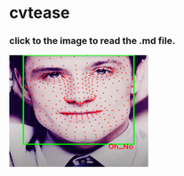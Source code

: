 # cvtease

### click to the image to read the .md file.
<a href="https://github.com/w3cdpass/cvtease/blob/main/MD/decent_facial_landmark_detection.md">
    <img src="./md/josh2.png" alt="Processed Image" width="250" height="200" />
</a>